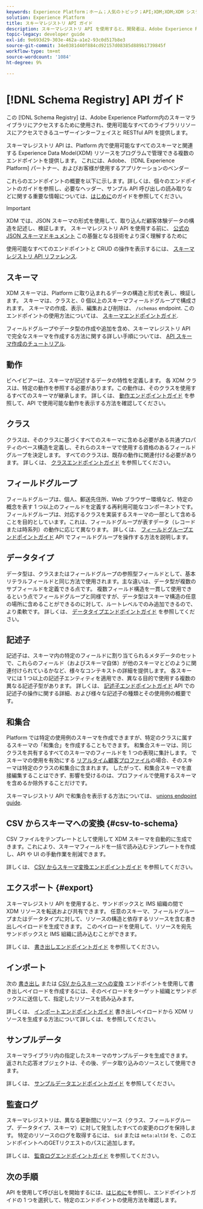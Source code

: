 ```yaml
---
keywords: Experience Platform；ホーム；人気のトピック；API;XDM;XDM;XDM システム；エクスペリエンスデータモデル；エクスペリエンスデータモデル；エクスペリエンスデータモデル；データモデル；データモデル；スキーマレジストリ；スキーマレジストリ；
solution: Experience Platform
title: スキーマレジストリ API ガイド
description: スキーマレジストリ API を使用すると、開発者は、Adobe Experience Platform内のすべてのスキーマと関連する Experience Data Model(XDM) リソースをプログラムで管理できます。 このガイドに従って、API を使用した主な操作の実行方法を学習します。
topic-legacy: developer guide
exl-id: 9e693d29-303e-462a-a1e2-93c0d517b8e3
source-git-commit: 34e0381d40f884cd92157d08385d889b1739845f
workflow-type: tm+mt
source-wordcount: '1084'
ht-degree: 9%

---
```


# [!DNL Schema Registry] API ガイド

この [!DNL Schema Registry] は、Adobe Experience Platform内のスキーマライブラリにアクセスするために使用され、使用可能なすべてのライブラリリソースにアクセスできるユーザーインターフェイスと RESTful API を提供します。

スキーマレジストリ API は、Platform 内で使用可能なすべてのスキーマと関連する Experience Data Model(XDM) リソースをプログラムで管理できる複数のエンドポイントを提供します。 これには、Adobe、 [!DNL Experience Platform] パートナー、およびお客様が使用するアプリケーションのベンダー

これらのエンドポイントの概要を以下に示します。詳しくは、個々のエンドポイントのガイドを参照し、必要なヘッダー、サンプル API 呼び出しの読み取りなどに関する重要な情報については、[はじめに](./getting-started.md)のガイドを参照してください。

>[!IMPORTANT]
>
>XDM では、JSON スキーマの形式を使用して、取り込んだ顧客体験データの構造を記述し、検証します。 スキーマレジストリ API を使用する前に、 [公式の JSON スキーマドキュメント](https://json-schema.org/) この基盤となる技術をより深く理解するために

使用可能なすべてのエンドポイントと CRUD の操作を表示するには、 [スキーマレジストリ API リファレンス](https://www.adobe.io/experience-platform-apis/references/schema-registry/).

## スキーマ

XDM スキーマは、Platform に取り込まれるデータの構造と形式を表し、検証します。 スキーマは、クラスと、0 個以上のスキーマフィールドグループで構成されます。 スキーマの作成、表示、編集および削除は、 `/schemas` endpoint. このエンドポイントの使用方法については、 [スキーマエンドポイントガイド](./schemas.md).

フィールドグループやデータ型の作成や追加を含め、スキーマレジストリ API で完全なスキーマを作成する方法に関する詳しい手順については、 [API スキーマ作成のチュートリアル](../tutorials/create-schema-api.md).

## 動作

ビヘイビアーは、スキーマが記述するデータの特性を定義します。 各 XDM クラスは、特定の動作を参照する必要があります。この動作は、そのクラスを使用するすべてのスキーマが継承します。 詳しくは、 [動作エンドポイントガイド](./behaviors.md) を参照して、API で使用可能な動作を表示する方法を確認してください。

## クラス

クラスは、そのクラスに基づくすべてのスキーマに含める必要がある共通プロパティのベース構造を定義し、それらのスキーマで使用する資格のあるフィールドグループを決定します。 すべてのクラスは、既存の動作に関連付ける必要があります。 詳しくは、 [クラスエンドポイントガイド](./classes.md) を参照してください。

## フィールドグループ

フィールドグループは、個人、郵送先住所、Web ブラウザー環境など、特定の概念を表す 1 つ以上のフィールドを定義する再利用可能なコンポーネントです。 フィールドグループは、対応するクラスを実装するスキーマの一部として含めることを目的としています。これは、フィールドグループが表すデータ（レコードまたは時系列）の動作に応じて異なります。 詳しくは、 [フィールドグループエンドポイントガイド](./field-groups.md) API でフィールドグループを操作する方法を説明します。

## データタイプ

データ型は、クラスまたはフィールドグループの参照型フィールドとして、基本リテラルフィールドと同じ方法で使用されます。主な違いは、データ型が複数のサブフィールドを定義できる点です。 複数フィールド構造を一貫して使用できるという点でフィールドグループと同様ですが、データ型はスキーマ構造の任意の場所に含めることができるのに対して、ルートレベルでのみ追加できるので、より柔軟です。 詳しくは、 [データタイプエンドポイントガイド](./data-types.md) を参照してください。

## 記述子

記述子は、スキーマ内の特定のフィールドに割り当てられるメタデータのセットで、これらのフィールド（およびスキーマ自体）が他のスキーマとどのように関連付けられているかなど、様々なコンテキストの詳細を提供します。 各スキーマには 1 つ以上の記述子エンティティを適用でき、異なる目的で使用する複数の異なる記述子型があります。 詳しくは、 [記述子エンドポイントガイド](./descriptors.md) API での記述子の操作に関する詳細、および様々な記述子の種類とその使用例の概要です。

## 和集合

Platform では特定の使用例のスキーマを作成できますが、特定のクラスに属するスキーマの「和集合」を作成することもできます。 和集合スキーマは、同じクラスを共有するすべてのスキーマのフィールドを 1 つの表現に集計します。 でスキーマの使用を有効にする [リアルタイム顧客プロファイル](../../profile/home.md)の場合、そのスキーマは特定のクラスの和集合に含まれます。 したがって、和集合スキーマを直接編集することはできず、影響を受けるのは、プロファイルで使用するスキーマを含めるか除外することだけです。

スキーマレジストリ API で和集合を表示する方法については、 [unions endpoint guide](./unions.md).

## CSV からスキーマへの変換 {#csv-to-schema}

CSV ファイルをテンプレートとして使用して XDM スキーマを自動的に生成できます。これにより、スキーマフィールドを一括で読み込むテンプレートを作成し、API や UI の手動作業を削減できます。

詳しくは、 [CSV からスキーマ変換エンドポイントガイド](./export.md) を参照してください。

## エクスポート {#export}

スキーマレジストリ API を使用すると、サンドボックスと IMS 組織の間で XDM リソースを転送および共有できます。 任意のスキーマ、フィールドグループまたはデータタイプに対して、リソースの構造と依存するリソースを含む書き出しペイロードを生成できます。 このペイロードを使用して、リソースを宛先サンドボックスと IMS 組織に読み込むことができます。

詳しくは、 [書き出しエンドポイントガイド](./export.md) を参照してください。

## インポート

次の [書き出し](#export) または [CSV からスキーマへの変換](./import.md) エンドポイントを使用して書き出しペイロードを作成するには、そのペイロードをターゲット組織とサンドボックスに送信して、指定したリソースを読み込みます。

詳しくは、 [インポートエンドポイントガイド](./export.md) 書き出しペイロードから XDM リソースを生成する方法について詳しくは、を参照してください。

## サンプルデータ

スキーマライブラリ内の指定したスキーマのサンプルデータを生成できます。 返された応答オブジェクトは、その後、データ取り込みのソースとして使用できます。

詳しくは、 [サンプルデータエンドポイントガイド](./sample-data.md) を参照してください。

## 監査ログ

スキーマレジストリは、異なる更新間にリソース（クラス、フィールドグループ、データタイプ、スキーマ）に対して発生したすべての変更のログを保持します。 特定のリソースのログを取得するには、 `$id` または `meta:altId` を、このエンドポイントへのGETリクエストのパスに追加します。

詳しくは、 [監査ログエンドポイントガイド](./audit-log.md) を参照してください。

## 次の手順

 API を使用して呼び出しを開始するには、[はじめに](./getting-started.md)を参照し、エンドポイントガイドの 1 つを選択して、特定のエンドポイントの使用方法を確認します。
